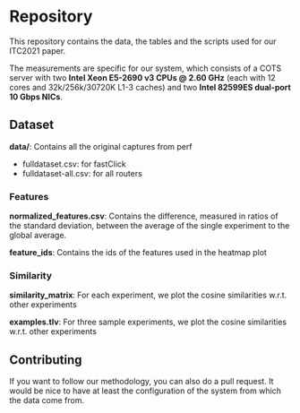 # Repository

This repository contains the data, the tables and the scripts used for our ITC2021 paper.

The measurements are specific for our system, which consists of a COTS server with two **Intel Xeon E5-2690 v3 CPUs @ 2.60 GHz** (each with 12 cores and 32k/256k/30720K L1-3 caches) and two **Intel 82599ES dual-port 10 Gbps NICs**.


## Dataset
**data/**: Contains all the original captures from perf

- fulldataset.csv: for fastClick
- fulldataset-all.csv: for all routers

### Features
**normalized_features.csv**: Contains the difference, measured in ratios of the standard deviation, between the average of the single experiment to the global average.

**feature_ids**: Contains the ids of the features used in the heatmap plot


### Similarity
**similarity_matrix**: For each experiment, we plot the cosine similarities w.r.t. other experiments

**examples.tlv**: For three sample experiments, we plot the cosine similarities w.r.t. other experiments

## Contributing

If you want to follow our methodology, you can also do a pull request. It would be nice to have at least the configuration of the system from which the data come from.
